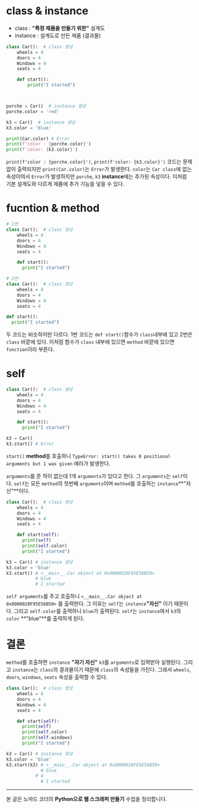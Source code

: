 # class & instance

- class : **"특정 제품을 만들기 위한"** 설계도
- instance : 설계도로 만든 제품 (결과물)

```python
class Car():  # class 생성
    wheels = 4
    doors = 4
    Windows = 4
    seats = 4

    def start():
        print("I started")



porche = Car()  # instance 생성
porche.color = 'red'

k3 = Car()  # instance 생성
k3.color = 'blue'

print(Car.color) # Error
print(f'color : {porche.color}')
print(f'color: {k3.color}')

```

`print(f'color : {porche.color}')`, `print(f'color: {k3.color}')` 코드는 문제
없이 출력되지만 `print(Car.color)`는 `Error`가 발생한다.
`color`는 `Car class`에 없는 속성이여서 `Error`가 발생하지만 `porche`, `k3` **instance**에는 추가된 속성이다. 이처럼 기본 설계도와 다르게 제품에 추가 기능을 넣을 수 있다.

# fucntion & method

```python
# 1번
class Car():  # class 생성
    wheels = 4
    doors = 4
    Windows = 4
    seats = 4

    def start():
      print("I started")

```

```python
# 2번
class Car():  # class 생성
    wheels = 4
    doors = 4
    Windows = 4
    seats = 4

def start():
  print("I started")
```

두 코드는 비슷하지만 다르다. 1번 코드는 `def start()`함수가 `class`내부에 있고 2번은 `class` 바깥에 있다. 이처럼 함수가 `class` 내부에 있으면 `method` 바깥에 있으면 `function`이라 부른다.

# self

```python
class Car():  # class 생성
    wheels = 4
    doors = 4
    Windows = 4
    seats = 4

    def start():
      print("I started")

k3 = Car()
k3.start() # Error
```

`start()` **method**를 호출하니 `TypeError: start() takes 0 positional arguments but 1 was given` 에러가 발생한다.

`arguments`를 준 적이 없는데 1개 `arguments`가 있다고 한다.
그 `arguments`는 `self`이다.
`self`는 모든 `method`의 첫번째 `arguments`이며 `method`를 호출하는 `instance`**"자신"**이다.

```python
class Car():  # class 생성
    wheels = 4
    doors = 4
    Windows = 4
    seats = 4

    def start(self):
      print(self)
      print(self.color)
      print("I started")

k3 = Car() # instance 생성
k3.color = 'blue'
k3.start() # <__main__.Car object at 0x0000020F95E56B50>
		   # blue
		   # I started
```

`self arguments`를 주고 호출하니 `<__main__.Car object at 0x0000020F95E56B50>`
를 출력한다. 그 이유는 `self`는 `instance`**"자신"** 이기 때문이다. 그리고 `self.color`를 출력하니 `blue`가 출력된다. `self`는 `instance`여서 `k3`의 `color` **"blue"**를 출력하게 된다.

# 결론

`method`를 호출하면 `instance` **"자기 자신"** `k3`를 `arguments`로 입력받아 실행된다.
그리고 `instance`는 `class`의 결과물이기 때문에 `class`의 속성들을 가진다.
그래서 `wheels`, `doors`, `windows`, `seats` 속성을 출력할 수 있다.

```python
class Car():  # class 생성
    wheels = 4
    doors = 4
    Windows = 4
    seats = 4

    def start(self):
      print(self)
      print(self.color)
      print(self.windows)
      print("I started")

k3 = Car() # instance 생성
k3.color = 'blue'
k3.start(k3) # <__main__.Car object at 0x0000020F95E56B50>
		     # blue
  		   # 4
		     # I started
```

---

본 글은 노마드 코더의 **Python으로 웹 스크래퍼 만들기** 수업을 정리합니다.

